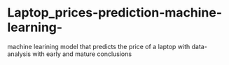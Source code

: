 # Laptop_prices-prediction-machine-learning-
machine learining model that predicts the price of a laptop
with data-analysis with early and mature conclusions
